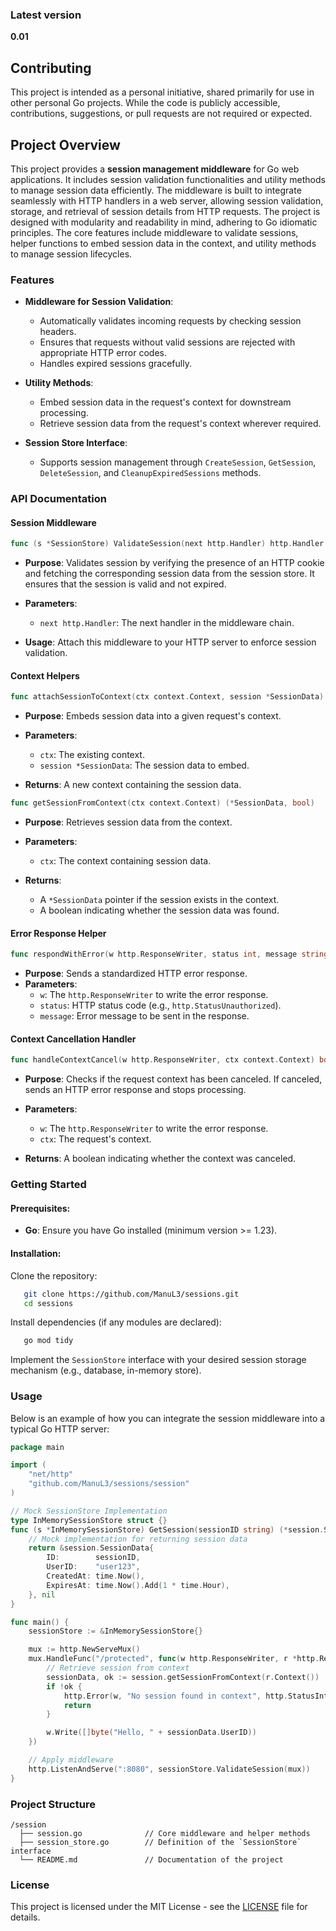 ### Latest version
**0.01**

## Contributing 

This project is intended as a personal initiative, shared primarily for use in other personal Go projects. While the
code is publicly accessible, contributions, suggestions, or pull requests are not required or expected. 


## Project Overview 

This project provides a **session management middleware** for Go web applications. It includes session validation
functionalities and utility methods to manage session data efficiently. The middleware is built to integrate seamlessly
with HTTP handlers in a web server, allowing session validation, storage, and retrieval of session details from HTTP
requests.
The project is designed with modularity and readability in mind, adhering to Go idiomatic principles. The core features
include middleware to validate sessions, helper functions to embed session data in the context, and utility methods to
manage session lifecycles.

### Features

- **Middleware for Session Validation**:
    - Automatically validates incoming requests by checking session headers.
    - Ensures that requests without valid sessions are rejected with appropriate HTTP error codes.
    - Handles expired sessions gracefully.

- **Utility Methods**:
    - Embed session data in the request's context for downstream processing.
    - Retrieve session data from the request's context wherever required.

- **Session Store Interface**:
    - Supports session management through `CreateSession`, `GetSession`, `DeleteSession`, and `CleanupExpiredSessions`
      methods.

### API Documentation

#### Session Middleware

``` go
func (s *SessionStore) ValidateSession(next http.Handler) http.Handler
```

- **Purpose**: Validates session by verifying the presence of an HTTP cookie and fetching the corresponding session data
  from the session store.
  It ensures that the session is valid and not expired.

- **Parameters**:
    - `next http.Handler`: The next handler in the middleware chain.

- **Usage**: Attach this middleware to your HTTP server to enforce session validation.

#### Context Helpers

``` go
func attachSessionToContext(ctx context.Context, session *SessionData) context.Context
```

- **Purpose**: Embeds session data into a given request's context.
- **Parameters**:
    - `ctx`: The existing context.
    - `session *SessionData`: The session data to embed.

- **Returns**: A new context containing the session data.

``` go
func getSessionFromContext(ctx context.Context) (*SessionData, bool)
```

- **Purpose**: Retrieves session data from the context.
- **Parameters**:
    - `ctx`: The context containing session data.

- **Returns**:
    - A `*SessionData` pointer if the session exists in the context.
    - A boolean indicating whether the session data was found.

#### Error Response Helper

``` go
func respondWithError(w http.ResponseWriter, status int, message string)
```

- **Purpose**: Sends a standardized HTTP error response.
- **Parameters**:
    - `w`: The `http.ResponseWriter` to write the error response.
    - `status`: HTTP status code (e.g., `http.StatusUnauthorized`).
    - `message`: Error message to be sent in the response.

#### Context Cancellation Handler

``` go
func handleContextCancel(w http.ResponseWriter, ctx context.Context) bool
```

- **Purpose**: Checks if the request context has been canceled. If canceled, sends an HTTP error response and stops
  processing.
- **Parameters**:
    - `w`: The `http.ResponseWriter` to write the error response.
    - `ctx`: The request's context.

- **Returns**: A boolean indicating whether the context was canceled.

### Getting Started

#### Prerequisites:

- **Go**: Ensure you have Go installed (minimum version >= 1.23).

#### Installation:

Clone the repository:

``` bash
   git clone https://github.com/ManuL3/sessions.git
   cd sessions
```

Install dependencies (if any modules are declared):

``` bash
   go mod tidy
```

Implement the `SessionStore` interface with your desired session storage mechanism (e.g., database, in-memory store).

### Usage

Below is an example of how you can integrate the session middleware into a typical Go HTTP server:

``` go
package main

import (
	"net/http"
	"github.com/ManuL3/sessions/session"
)

// Mock SessionStore Implementation
type InMemorySessionStore struct {}
func (s *InMemorySessionStore) GetSession(sessionID string) (*session.SessionData, error) {
	// Mock implementation for returning session data
	return &session.SessionData{
		ID:        sessionID,
		UserID:    "user123",
		CreatedAt: time.Now(),
		ExpiresAt: time.Now().Add(1 * time.Hour),
	}, nil
}

func main() {
	sessionStore := &InMemorySessionStore{}

	mux := http.NewServeMux()
	mux.HandleFunc("/protected", func(w http.ResponseWriter, r *http.Request) {
		// Retrieve session from context
		sessionData, ok := session.getSessionFromContext(r.Context())
		if !ok {
			http.Error(w, "No session found in context", http.StatusInternalServerError)
			return
		}

		w.Write([]byte("Hello, " + sessionData.UserID))
	})

	// Apply middleware
	http.ListenAndServe(":8080", sessionStore.ValidateSession(mux))
}
```

### Project Structure

``` plaintext
/session
  ├── session.go              // Core middleware and helper methods
  ├── session_store.go        // Definition of the `SessionStore` interface
  └── README.md               // Documentation of the project
```


### License

This project is licensed under the MIT License - see the [LICENSE](LICENSE) file for details.
